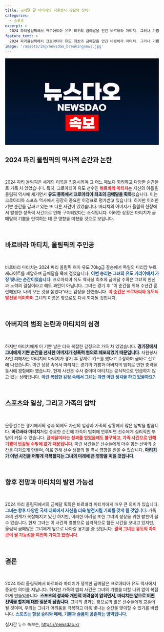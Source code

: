 ```yaml
---
title: 금메달 딸 아버지의 자원봉사 강요와 상처!
categories:
  - 스포츠
excerpt: >
  2024 파리올림픽에서 크로아티아 유도 최초의 금메달을 안긴 바르바라 마티치. 그러나 기쁨도 잠시, 그의 아버지가 자원봉사자에게 성폭력 혐의로 체포되며 충격을 안겼다! 클릭하고 사건의 전말을 확인하세요!
feature_text: >
  2024 파리올림픽에서 크로아티아 유도 최초의 금메달을 안긴 바르바라 마티치. 그러나 기쁨도 잠시, 그의 아버지가 자원봉사자에게 성폭력 혐의로 체포되며 충격을 안겼다! 클릭하고 사건의 전말을 확인하세요!
image: '/assets/img/newsdao_breakingnews.jpg'
---
```


<p><img src="/assets/img/newsdao_breakingnews.jpg" alt="flaretime 속보" /></p>

<h2 data-ke-size="size26">2024 파리 올림픽의 역사적 순간과 논란</h2>

<p data-ke-size="size16">&nbsp;</p> 

<p>2024 파리 올림픽은 세계의 이목을 집중시키며 그 어느 때보다 화려하고 다양한 순간들로 가득 차 있었습니다. 특히, 크로아티아 유도 선수인 <b><span style="color: #ee2323;">바르바라 마티치</span></b>는 자신의 이름을 올림픽 역사에 새기면서 <b><span style="background-color: #21538527;">유도 종목에서 크로아티아 최초의 금메달을 획득</span></b>했습니다. 이는 크로아티아 스포츠 역사에서 굉장히 중요한 이정표로 평가받고 있습니다. 하지만 이러한 기쁜 순간을 감싸고 있는 또 다른 사건이 있었습니다. 마티치의 아버지가 올림픽 현장에서 발생한 성폭력 사건으로 인해 구속되었다는 소식입니다. 이러한 상황은 마티치가 금메달의 기쁨을 만끽하는 데 큰 영향을 미쳤을 것으로 보입니다.</p>

<p data-ke-size="size16">&nbsp;</p>

<h2 data-ke-size="size26">바르바라 마티치, 올림픽의 주인공</h2>

<p data-ke-size="size16">&nbsp;</p> 

<p>바르바라 마티치는 2024 파리 올림픽 여자 유도 70kg급 결승에서 독일의 미리암 부트케라이트를 제압하며 금메달을 목에 걸었습니다. <b><span style="color: #1a5490;">이번 승리는 그녀의 유도 커리어에서 가장 빛나는 순간이었습니다</span></b>. 크로아티아 유도 역사상 최초의 금메달 수확은 그녀의 헌신과 노력의 결실이라고 해도 과언이 아닙니다. 그녀는 경기 후 "이 순간을 위해 수년간 훈련해왔다. 나의 모든 것을 쏟았다"라는 감정을 전했습니다. <b><span style="color: #ee2323;">이 순간은 크로아티아 유도의 발전을 의미하며</span></b> 그녀의 이름은 앞으로도 다시 회자될 것입니다.</p>

<p data-ke-size="size16">&nbsp;</p>

<h2 data-ke-size="size26">아버지의 범죄 논란과 마티치의 심경</h2>

<p data-ke-size="size16">&nbsp;</p> 

<p>하지만 마티치에게 이 기쁜 날은 더욱 복잡한 감정으로 가득 차 있었습니다. <b><span style="background-color: #21538527;">경기장에서 그녀에게 기쁜 순간을 선사한 아버지가 성폭력 혐의로 체포되었기 때문입니다</span></b>. 자원봉사자인 피해자는 마티치의 아버지가 경기 후 강제로 키스를 했다고 주장하며 곧바로 신고에 나섰습니다. 이런 상황 속에서 마티치는 경기의 기쁨과 아버지의 범죄로 인한 충격을 동시에 경험해야 했습니다. 현재 사건은 수사 중이며 마티치는 공식적으로 언급하지 않고 있는 상태입니다. <b><span style="color: #1a5490;">이런 복잡한 감정 속에서 그녀는 과연 어떤 생각을 하고 있을까요?</span></b></p>

<p data-ke-size="size16">&nbsp;</p>

<h2 data-ke-size="size26">스포츠와 일상, 그리고 가족의 압박</h2>

<p data-ke-size="size16">&nbsp;</p> 

<p>운동선수는 경기에서의 성과 외에도 자신의 일상과 가족의 상황에서 많은 압박을 받습니다. <b>바르바라 마티치</b>처럼 중요한 순간에 가족이 범죄에 연루되면 선수에게 심리적인 부담이 커질 수 있습니다. <b><span style="color: #ee2323;">금메달이라는 성과를 얻었음에도 불구하고, 가족 사건으로 인해 기쁨이 반감될 수밖에 없기 때문입니다</span></b>. 이런 사건들은 선수들에게 아주 힘든 선택의 순간을 다가오게 만들며, 이로 인해 선수 생활의 질 역시 영향을 받을 수 있습니다. <b><span style="background-color: #21538527;">마티치가 이번 사건을 어떻게 극복할지는 그녀의 미래에 큰 영향을 미칠 것입니다</span></b>.</p>

<p data-ke-size="size16">&nbsp;</p>

<h2 data-ke-size="size26">향후 전망과 마티치의 발전 가능성</h2>

<p data-ke-size="size16">&nbsp;</p> 

<p>2024 파리 올림픽에서의 금메달 획득은 바르바라 마티치에게 매우 큰 의미가 있습니다. <b><span style="color: #1a5490;">그녀는 향후 다양한 국제 대회에서 자신을 더욱 발전시킬 기회를 갖게 될 것입니다</span></b>. 가족과의 관계가 복잡해지고 있긴 하지만, 이러한 어려움 또한 그녀의 성장을 위한 발판이 될 수 있습니다. 현재 그녀는 이 사건의 영향으로 심리적으로 힘든 시간을 보내고 있지만, 올림픽 금메달은 그녀에게 앞으로 나아갈 용기를 줄 것입니다. <b><span style="color: #ee2323;">결국 그녀는 유도의 아이콘이 될 가능성을 여전히 가지고 있습니다</span></b>.</p>

<p data-ke-size="size16">&nbsp;</p>

<h2 data-ke-size="size26">결론</h2>

<p data-ke-size="size16">&nbsp;</p> 

<p>2024 파리 올림픽에서 바르바라 마티치가 쟁취한 금메달은 크로아티아 유도 역사에서 중요한 의미를 지닙니다. 하지만 가족의 범죄 사건은 그녀의 기쁨을 더할 나위 없이 복잡하게 만들었습니다. <b><span style="background-color: #21538527;">스포츠의 성과와 개인적 어려움이 얽히면서, 마티치는 앞으로 어떤 선택을 할지에 대한 질문이 남습니다</span></b>. 그녀의 경과는 앞으로의 많은 선수들에게 교훈이 될 것이며, 우리는 그녀가 어려움을 극복하고 더욱 빛나는 순간을 맞이할 수 있기를 바랍니다. <b><span style="color: #1a5490;">스포츠는 항상 승리와 패배, 기쁨과 슬픔이 공존하는 영역입니다</span></b>.</p>
실시간 뉴스 속보는, <a href="https://newsdao.kr" rel="dofollow">https://newsdao.kr</a>


